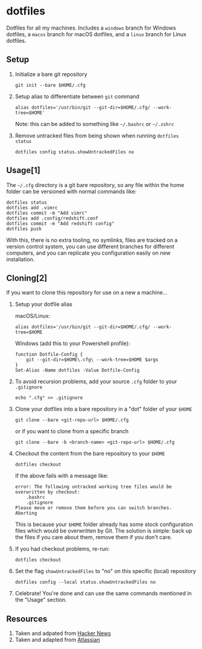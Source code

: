 # dotfiles

Dotfiles for all my machines. Includes a `windows` branch for Windows dotfiles, a `macos` branch for macOS dotfiles, and a `linux` branch for Linux dotfiles.

## Setup

1. Initialize a bare git repository
	
	```
	git init --bare $HOME/.cfg
	```

2. Setup alias to differentiate between `git` command

	```
	alias dotfiles='/usr/bin/git --git-dir=$HOME/.cfg/ --work-tree=$HOME'
	```

	Note: this can be added to something like `~/.bashrc` or `~/.zshrc`

3. Remove untracked files from being shown when running `dotfiles status`

	```
	dotfiles config status.showUntrackedFiles no
	```

## Usage[1]

The `~/.cfg` directory is a git bare repository, so any file within the home folder can be versioned with normal commands like:

```
dotfiles status
dotfiles add .vimrc
dotfiles commit -m "Add vimrc"
dotfiles add .config/redshift.conf
dotfiles commit -m "Add redshift config"
dotfiles push
```

With this, there is no extra tooling, no symlinks, files are tracked on a version control system, you can use different branches for different computers, and you can replicate you configuration easily on new installation.

## Cloning[2]

If you want to clone this repository for use on a new a machine...

1. Setup your dotfile alias

	macOS/Linux:
	```
	alias dotfiles='/usr/bin/git --git-dir=$HOME/.cfg/ --work-tree=$HOME
	```

	Windows (add this to your Powershell profile):
	```
	function Dotfile-Config {
		git --git-dir=$HOME\.cfg\ --work-tree=$HOME $args
	}
	Set-Alias -Name dotfiles -Value Dotfile-Config
	```

2. To avoid recursion problems, add your source `.cfg` folder to your `.gitignore`

	```
	echo ".cfg" >> .gitignore
	```

3. Clone your dotfiles into a bare repository in a "dot" folder of your `$HOME`

	```
	git clone --bare <git-repo-url> $HOME/.cfg
	```

	or if you want to clone from a specific branch

	```
	git clone --bare -b <branch-name> <git-repo-url> $HOME/.cfg
	```

4. Checkout the content from the bare repository to your `$HOME`

	```
	dotfiles checkout
	```

	If the above fails with a message like:

	```
	error: The following untracked working tree files would be overwritten by checkout:
		.bashrc
		.gitignore
	Please move or remove them before you can switch branches.
	Aborting
	```

	This is because your `$HOME` folder already has some stock configuration files which would be overwritten by Git. The solution is simple: back up the files if you care about them, remove them if you don't care.

5. If you had checkout problems, re-run:

	```
	dotfiles checkout
	```

6. Set the flag `showUntrackedFiles` to "no" on this specific (local) repository

	```
	dotfiles config --local status.showUntrackedFiles no
	```

7. Celebrate! You're done and can use the same commands mentioned in the "Usage" section.

## Resources

1. Taken and adpated from [Hacker News](https://news.ycombinator.com/item?id=11070797)
2. Taken and adapted from [Atlassian](https://www.atlassian.com/git/tutorials/dotfiles)